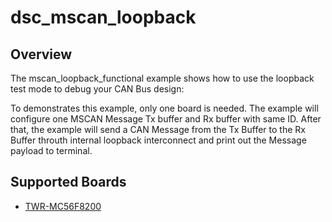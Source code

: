 # dsc_mscan_loopback

## Overview
The mscan_loopback_functional example shows how to use the loopback test mode to debug your CAN Bus design:

To demonstrates this example, only one board is needed. The example will configure one MSCAN Message Tx
buffer and Rx buffer with same ID.
After that, the example will send a CAN Message from the Tx Buffer to the Rx Buffer
throuth internal loopback interconnect and print out the Message payload to terminal.

## Supported Boards
- [TWR-MC56F8200](../../../_boards/twrmc56f8200/driver_examples/mscan/loopback/example_board_readme.md)
